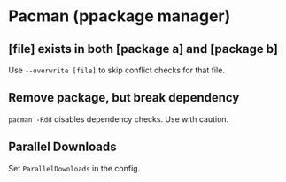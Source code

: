 # Pacman (ppackage manager)

## [file] exists in both [package a] and [package b]

Use `--overwrite [file]` to skip conflict checks for that file.

## Remove package, but break dependency

`pacman -Rdd` disables dependency checks. Use with caution.

## Parallel Downloads

Set `ParallelDownloads` in the config.
